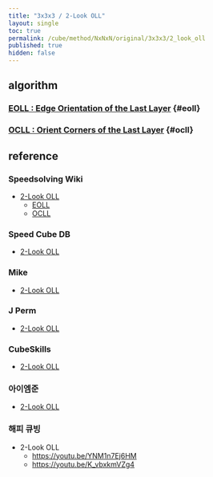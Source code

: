 ```yaml
---
title: "3x3x3 / 2-Look OLL"
layout: single
toc: true
permalink: /cube/method/NxNxN/original/3x3x3/2_look_oll
published: true
hidden: false
---
```


<head>
  <base target="_blank">
</head>



## algorithm

### [EOLL : Edge Orientation of the Last Layer](/cube/method/NxNxN/original/3x3x3/2_look_oll/eoll) {#eoll}

### [OCLL : Orient Corners of the Last Layer](/cube/method/NxNxN/original/3x3x3/2_look_oll/ocll) {#ocll}



## reference

### Speedsolving Wiki

- [2-Look OLL](https://www.speedsolving.com/wiki/index.php/2-Look_OLL)
  - [EOLL](https://www.speedsolving.com/wiki/index.php/EOLL)
  - [OCLL](https://www.speedsolving.com/wiki/index.php/OCLL)

### Speed Cube DB

- [2-Look OLL](https://speedcubedb.com/a/3x3/2LookOLL)

### Mike

- [2-Look OLL](https://logiqx.github.io/cubing-algs/html/2loll.html)

### J Perm

- [2-Look OLL](https://jperm.net/algs/2lookoll)

### CubeSkills

- [2-Look OLL](https://www.cubeskills.com/tutorials/4-look-last-layer/2-look-oll)

### 아이엠준

- [2-Look OLL](https://youtu.be/Jt2yRE_HdrE)

### 해피 큐빙

- 2-Look OLL
  - <https://youtu.be/YNM1n7Ej6HM>
  - <https://youtu.be/K_vbxkmVZg4>

